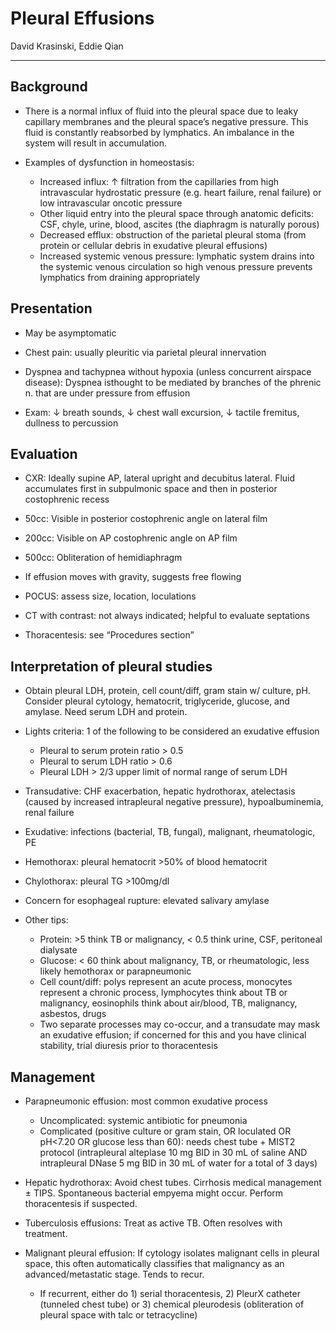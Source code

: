 # Pleural Effusions 

David Krasinski, Eddie Qian

---

## Background

- There is a normal influx of fluid into the pleural space due to
    leaky capillary membranes and the pleural space’s negative pressure.
    This fluid is constantly reabsorbed by lymphatics. An imbalance in
    the system will result in accumulation.

- Examples of dysfunction in homeostasis:
    - Increased influx: ↑ filtration from the capillaries from high intravascular hydrostatic pressure (e.g. heart failure, renal failure) or low intravascular oncotic pressure
    - Other liquid entry into the pleural space through anatomic deficits: CSF, chyle, urine, blood, ascites (the diaphragm is naturally porous)
    - Decreased efflux: obstruction of the parietal pleural stoma (from protein or cellular debris in exudative pleural effusions)
    - Increased systemic venous pressure: lymphatic system drains into the systemic venous circulation so high venous pressure prevents lymphatics from draining appropriately

## Presentation

- May be asymptomatic

- Chest pain: usually pleuritic via parietal pleural innervation

- Dyspnea and tachypnea without hypoxia (unless concurrent airspace disease): Dyspnea isthought to be mediated by branches of the phrenic n. that are under pressure from effusion

- Exam: ↓ breath sounds, ↓ chest wall excursion, ↓ tactile fremitus, dullness to percussion

## Evaluation

- CXR: Ideally supine AP, lateral upright and decubitus lateral. Fluid accumulates first in subpulmonic space and then in posterior costophrenic recess

- 50cc: Visible in posterior costophrenic angle on lateral film

- 200cc: Visible on AP costophrenic angle on AP film

- 500cc: Obliteration of hemidiaphragm
  
- If effusion moves with gravity, suggests free flowing

- POCUS: assess size, location, loculations

- CT with contrast: not always indicated; helpful to evaluate septations

- Thoracentesis: see “Procedures section”

## Interpretation of pleural studies

- Obtain pleural LDH, protein, cell count/diff, gram stain w/ culture, pH. Consider pleural
cytology, hematocrit, triglyceride, glucose, and amylase. Need serum LDH and protein.

- Lights criteria: 1 of the following to be considered an exudative effusion
    - Pleural to serum protein ratio > 0.5
    - Pleural to serum LDH ratio > 0.6
    - Pleural LDH > 2/3 upper limit of normal range of serum LDH

- Transudative: CHF exacerbation, hepatic hydrothorax, atelectasis (caused by increased intrapleural negative pressure), hypoalbuminemia, renal failure

- Exudative: infections (bacterial, TB, fungal), malignant, rheumatologic, PE

- Hemothorax: pleural hematocrit >50% of blood hematocrit

- Chylothorax: pleural TG >100mg/dl

- Concern for esophageal rupture: elevated salivary amylase

- Other tips:
    - Protein: >5 think TB or malignancy, < 0.5 think urine, CSF, peritoneal dialysate
    - Glucose: < 60 think about malignancy, TB, or rheumatologic, less likely hemothorax or
parapneumonic
    - Cell count/diff: polys represent an acute process, monocytes represent a chronic process,
lymphocytes think about TB or malignancy, eosinophils think about air/blood, TB,
malignancy, asbestos, drugs
    - Two separate processes may co-occur, and a transudate may mask an exudative effusion; if concerned for this and you have clinical stability, trial diuresis prior to thoracentesis

## Management
- Parapneumonic effusion: most common exudative process
    - Uncomplicated: systemic antibiotic for pneumonia
    - Complicated (positive culture or gram stain, OR loculated OR pH<7.20 OR glucose less than 60): needs chest tube + MIST2 protocol (intrapleural alteplase 10 mg BID in 30 mL of saline AND intrapleural DNase 5 mg BID in 30 mL of water for a total of 3 days)

- Hepatic hydrothorax: Avoid chest tubes. Cirrhosis medical management ± TIPS. Spontaneous bacterial empyema might occur. Perform thoracentesis if suspected.

- Tuberculosis effusions: Treat as active TB. Often resolves with treatment.

- Malignant pleural effusion: If cytology isolates malignant cells in pleural space, this often automatically classifies that malignancy as an advanced/metastatic stage. Tends to recur.
    - If recurrent, either do 1) serial thoracentesis, 2) PleurX catheter (tunneled chest tube) or 3) chemical pleurodesis (obliteration of pleural space with talc or tetracycline)
